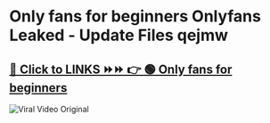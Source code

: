 
 # Only fans for beginners Onlyfans Leaked - Update Files qejmw

## <h2><a href="https://clipsfans.com/Only_fans_for_beginners&ref=git">🔗 Click to LINKS ⏩⏩ 👉 🟢 Only fans for beginners </a></h2>

<a href="https://clipsfans.com/Only_fans_for_beginners&ref=git" rel="nofollow" data-target="animated-image.originalLink"><img src="https://i.ibb.co.com/xMMVF88/686577567.gif" alt="Viral Video Original" style="max-width: 100%; display: inline-block;" data-target="animated-image.originalImage"></a>

